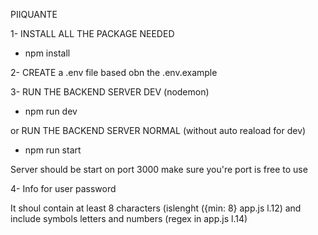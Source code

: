 PIIQUANTE


1- INSTALL ALL THE PACKAGE NEEDED

- npm install

2- CREATE a .env file based obn the .env.example

3- RUN THE BACKEND SERVER DEV (nodemon)

- npm run dev

or RUN THE BACKEND SERVER NORMAL (without auto reaload for dev)

- npm run start

Server should be start on port 3000 make sure you're port is free to use

4- Info for user password

It shoul contain at least 8 characters (islenght ({min: 8} app.js l.12) and include symbols letters and numbers (regex in app.js l.14)
